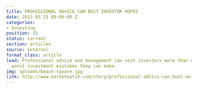 ```yaml
---
title: PROFESSIONAL ADVICE CAN BUST INVESTOR HOPES
date: 2015-05-25 00:00:00 Z
categories:
- Investing
position: 15
status: current
section: articles
source: external
format_class: article
lead: Professional advice and management can cost investors more than most of the
  worst investment mistakes they can make.
img: uploads/beach-square.jpg
link: http://www.marketwatch.com/story/professional-advice-can-bust-an-investors-savings-heres-how-much-2017-03-03
---
```


